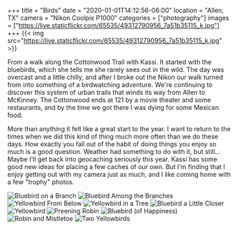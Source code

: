 +++
title = "Birds"
date = "2020-01-01T14:12:56-06:00"
location = "Allen, TX"
camera = "Nikon Coolpix P1000"
categories = ["photography"]
images = ["https://live.staticflickr.com/65535/49312790956_7a51b35115_k.jpg"]
+++
{{< img src="https://live.staticflickr.com/65535/49312790956_7a51b35115_k.jpg" >}}
<!--more-->
From a walk along the Cottonwood Trail with Kassi. It started with the bluebirds, which she tells me she rarely sees out in the wild. The day was overcast and a little chilly, and after I broke out the Nikon our walk turned from into something of a birdwatching adventure. We're continuing to discover this system of urban trails that winds its way from Allen to McKinney. The Cottonwood ends at 121 by a movie theater and some restaurants, and by the time we got there I was dying for some Mexican food. 

More than anything it felt like a great start to the year. I want to return to the times when we did this kind of thing much more often than we do these days. How exactly you fall out of the habit of doing things you enjoy so much is a good question. Weather had something to do with it, but still… Maybe I'll get back into geocaching seriously this year. Kassi has some good new ideas for placing a few caches of our own. But I'm finding that I enjoy getting out with my camera just as much, and I like coming home with a few "trophy" photos.

<div id="gallery">
		<img alt="Bluebird on a Branch" src="https://live.staticflickr.com/65535/49312290393_c99fbc05c3.jpg"
			data-image="https://live.staticflickr.com/65535/49312290393_8801d9aaa0_k.jpg">
		<img alt="Bluebird Among the Branches" src="https://live.staticflickr.com/65535/49312792186_d8932758d5.jpg"
			data-image="https://live.staticflickr.com/65535/49312792186_a8d5e48491_k.jpg">
		<img alt="Yellowbird From Below" src="https://live.staticflickr.com/65535/49312291878_ef5b912663.jpg"
			data-image="https://live.staticflickr.com/65535/49312291878_c3436e50e8_k.jpg">
		<img alt="Yellowbird in a Tree" src="https://live.staticflickr.com/65535/49312790371_3f3d53ca84.jpg"
			data-image="https://live.staticflickr.com/65535/49312790371_e55aeace03_k.jpg">
		<img alt="Bluebird a Little Closer" src="https://live.staticflickr.com/65535/49312294168_a9dce22f38.jpg"
			data-image="https://live.staticflickr.com/65535/49312294168_3c165514c2_k.jpg">
		<img alt="Yellowbird" src="https://live.staticflickr.com/65535/49312294438_f3df7bc5f4.jpg"
			data-image="https://live.staticflickr.com/65535/49312294438_3da5f9d2d1_k.jpg">
		<img alt="Preening Robin" src="https://live.staticflickr.com/65535/49312790956_02fc7f3859.jpg"
			data-image="https://live.staticflickr.com/65535/49312790956_7a51b35115_k.jpg">
		<img alt="Bluebird (of Happiness)" src="https://live.staticflickr.com/65535/49312289748_07b1c65166.jpg"
			data-image="https://live.staticflickr.com/65535/49312289748_c61570db14_k.jpg">
		<img alt="Robin and Mistletoe" src="https://live.staticflickr.com/65535/49312998652_9b993b56c9.jpg"
			data-image="https://live.staticflickr.com/65535/49312998652_9c0250e3e0_k.jpg">
		<img alt="Two Yellowbirds" src="https://live.staticflickr.com/65535/49312788921_4061de2961.jpg"
			data-image="https://live.staticflickr.com/65535/49312788921_6ab8fb83af_k.jpg">
</div>
